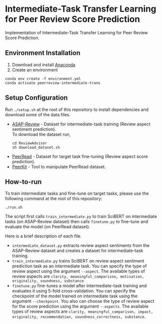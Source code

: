 # Intermediate-Task Transfer Learning for Peer Review Score Prediction
Implementation of Intermediate-Task Transfer Learning for Peer Review Score Prediction.

## Environment Installation
1. Download and install [Anaconda](https://www.anaconda.com/products/individual)
2. Create an environment
```
conda env create -f environment.yml
conda activate peerreview-intermediate-trans
```

## Setup Configuration
Run `./setup.sh` at the root of this repository to install dependencies and download some of the data files.
* [ASAP-Review](https://github.com/neulab/ReviewAdvisor) - Dataset for intermediate-task training (Review aspect sentiment prediction). <br />
  To download the dataset run,
  ```
  cd ReviewAdvisor
  sh download_dataset.sh
  ```
* [PeerRead](https://github.com/allenai/PeerRead/) - Dataset for target task fine-tuning (Review aspect score prediction).
* [PeerKit](https://github.com/panitan-m/peerkit) - Tool to manipulate PeerRead dataset.

## How-to-run
To train intermediate tasks and fine-tune on target tasks, please use the following command at the root of this repository:
```
./run.sh
```
The script first calls `train_intermediate.py` to train SciBERT on intermediate tasks (on ASAP-Review dataset) then calls `finetune.py` to fine-tune and evaluate the model (on PeerRead dataset).

Here is a brief description of each file.
* `intermediate_dataset.py` extracts review aspect sentiments from the ASAP-Review dataset and creates a dataset for intermediate-task training.
* `train_intermediate.py` trains SciBERT on review aspect sentiment prediction task as an intermediate task. You can specify the type of review aspect using the argument `--aspect`. The available types of review aspects are `clarity, meaningful_comparison, motivation, originality, soundness, substance`
* `finetune.py` fine-tunes a model after intermediate-task training and evaluates it using 5-fold cross-validation. You can specify the checkpoint of the model trained on intermediate task using the argument `--checkpoint`. You also can choose the type of review aspect for the score prediction using the argument `--aspects`. The available types of review aspects are `clarity, meaningful_comparison, impact, originality, recommendation, soundness_correctness, substance`.



